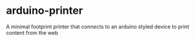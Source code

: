 # arduino-printer
A minimal footprint printer that connects to an arduino styled device to print content from the web
